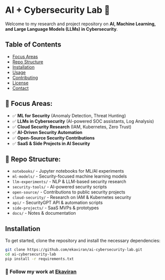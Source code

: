 # AI + Cybersecurity Lab 🚀

Welcome to my research and project repository on **AI, Machine Learning, and Large Language Models (LLMs) in Cybersecurity**.  

## Table of Contents
- [Focus Areas](#-focus-areas)
- [Repo Structure](#-repo-structure)
- [Installation](#installation)
- [Usage](#usage)
- [Contributing](#contributing)
- [License](#license)
- [Contact](#contact)

## 📌 Focus Areas:
- ✅ **ML for Security** (Anomaly Detection, Threat Hunting)
- ✅ **LLMs in Cybersecurity** (AI-powered SOC assistants, Log Analysis)
- ✅ **Cloud Security Research** (IAM, Kubernetes, Zero Trust)
- ✅ **AI-Driven Security Automation**
- ✅ **Open-Source Security Contributions**
- ✅ **SaaS & Side Projects in AI Security**

## 📁 Repo Structure:
- `notebooks/` - Jupyter notebooks for ML/AI experiments
- `ml-models/` - Security-focused machine learning models
- `llm-experiments/` - NLP & LLM-based security research
- `security-tools/` - AI-powered security scripts
- `open-source/` - Contributions to public security projects
- `cloud-security/` - Research on IAM & Kubernetes security
- `api/` - SecurityGPT API & automation scripts
- `side-projects/` - SaaS MVPs & prototypes
- `docs/` - Notes & documentation

## Installation
To get started, clone the repository and install the necessary dependencies:
```bash
git clone https://github.com/ekaviran/ai-cybersecurity-lab.git
cd ai-cybersecurity-lab
pip install -r requirements.txt
```

### 🔗 Follow my work at **[Ekaviran](https://ekaviran.github.io)**
